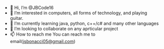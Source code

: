 - 👋 Hi, I’m @JBCode16
- 👀 I’m interested in computers, all forms of technology, and playing guitar.
- 🌱 I’m currently learning java, python, c++/c# and many other languages
- 💞️ I’m looking to collaborate on any aprticular project
- 📫 How to reach me You can reach me to email(jsbonacci05@gmail.com)

<!---
JBCode16/JBCode16 is a ✨ special ✨ repository because its `README.md` (this file) appears on your GitHub profile.
You can click the Preview link to take a look at your changes.
--->
